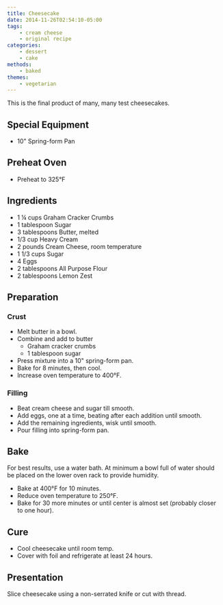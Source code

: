 ```yaml
---
title: Cheesecake
date: 2014-11-26T02:54:10-05:00
tags:
    - cream cheese
    - original recipe
categories: 
    - dessert
    - cake
methods:
    - baked
themes:
    - vegetarian
---
```


This is the final product of many, many test cheesecakes.

## Special Equipment

-   10" Spring-form Pan

## Preheat Oven

-   Preheat to 325°F

## Ingredients

-   1 ¼ cups Graham Cracker Crumbs
-   1 tablespoon Sugar
-   3 tablespoons Butter, melted
-   1/3 cup Heavy Cream
-   2 pounds Cream Cheese, room temperature
-   1 1/3 cups Sugar
-   4 Eggs
-   2 tablespoons All Purpose Flour
-   2 tablespoons Lemon Zest

## Preparation

### Crust

-   Melt butter in a bowl.
-   Combine and add to butter
    -   Graham cracker crumbs
    -   1 tablespoon sugar
-   Press mixture into a 10" spring-form pan.
-   Bake for 8 minutes, then cool.
-   Increase oven temperature to 400°F.

### Filling

-   Beat cream cheese and sugar till smooth.
-   Add eggs, one at a time, beating after each addition until smooth.
-   Add the remaining ingredients, wisk until smooth.
-   Pour filling into spring-form pan.

## Bake

For best results, use a water bath. At minimum a bowl full of water
should be placed on the lower oven rack to provide humidity.

-   Bake at 400°F for 10 minutes.
-   Reduce oven temperature to 250°F.
-   Bake for 30 more minutes or until center is almost set (probably
    closer to one hour).

## Cure

-   Cool cheesecake until room temp.
-   Cover with foil and refrigerate at least 24 hours.

## Presentation

Slice cheesecake using a non-serrated knife or cut with thread.
